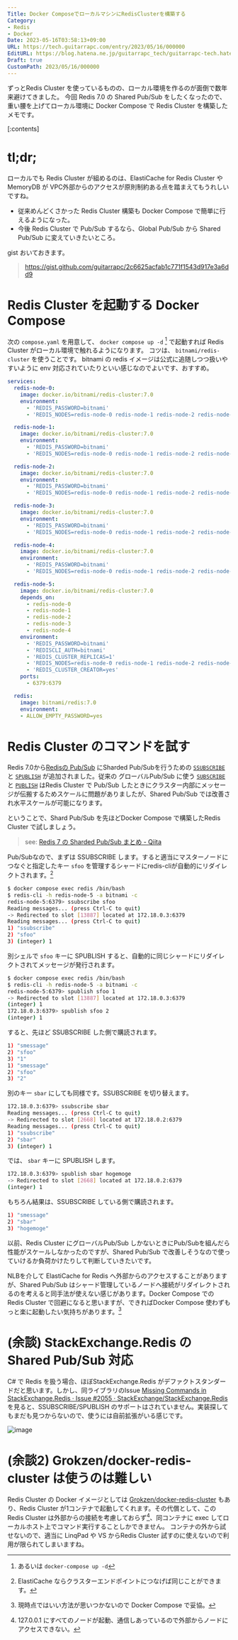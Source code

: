 ```yaml
---
Title: Docker ComposeでローカルマシンにRedisClusterを構築する
Category:
- Redis
- Docker
Date: 2023-05-16T03:58:13+09:00
URL: https://tech.guitarrapc.com/entry/2023/05/16/000000
EditURL: https://blog.hatena.ne.jp/guitarrapc_tech/guitarrapc-tech.hatenablog.com/atom/entry/4207575160649255131
Draft: true
CustomPath: 2023/05/16/000000
---
```


ずっとRedis Cluster を使っているものの、ローカル環境を作るのが面倒で数年来避けてきました。
今回 Redis 7.0 の Shared Pub/Sub をしたくなったので、重い腰を上げてローカル環境に Docker Compose で Redis Cluster を構築したメモです。

[:contents]

# tl;dr;

ローカルでも Redis Cluster が組めるのは、ElastiCache for Redis Cluster や MemoryDB が VPC外部からのアクセスが原則制約ある点を踏まえてもうれしいですね。

* 従来めんどくさかった Redis Cluster 構築も Docker Compose で簡単に行えるようになった。
* 今後 Redis Cluster で Pub/Sub するなら、Global Pub/Sub から Shared Pub/Sub に変えていきたいところ。

gist おいておきます。

> https://gist.github.com/guitarrapc/2c6625acfab1c771f1543d917e3a6dd9

# Redis Cluster を起動する Docker Compose

次の `compose.yaml` を用意して、 `docker compose up -d` [^1] で起動すれば Redis Cluster がローカル環境で触れるようになります。
コツは、 `bitnami/redis-cluster` を使うことです。 bitnami の redis イメージは公式に追随しつつ扱いやすいように env 対応されていたりといい感じなのでよいです、おすすめ。

```yaml
services:
  redis-node-0:
    image: docker.io/bitnami/redis-cluster:7.0
    environment:
      - 'REDIS_PASSWORD=bitnami'
      - 'REDIS_NODES=redis-node-0 redis-node-1 redis-node-2 redis-node-3 redis-node-4 redis-node-5'

  redis-node-1:
    image: docker.io/bitnami/redis-cluster:7.0
    environment:
      - 'REDIS_PASSWORD=bitnami'
      - 'REDIS_NODES=redis-node-0 redis-node-1 redis-node-2 redis-node-3 redis-node-4 redis-node-5'

  redis-node-2:
    image: docker.io/bitnami/redis-cluster:7.0
    environment:
      - 'REDIS_PASSWORD=bitnami'
      - 'REDIS_NODES=redis-node-0 redis-node-1 redis-node-2 redis-node-3 redis-node-4 redis-node-5'

  redis-node-3:
    image: docker.io/bitnami/redis-cluster:7.0
    environment:
      - 'REDIS_PASSWORD=bitnami'
      - 'REDIS_NODES=redis-node-0 redis-node-1 redis-node-2 redis-node-3 redis-node-4 redis-node-5'

  redis-node-4:
    image: docker.io/bitnami/redis-cluster:7.0
    environment:
      - 'REDIS_PASSWORD=bitnami'
      - 'REDIS_NODES=redis-node-0 redis-node-1 redis-node-2 redis-node-3 redis-node-4 redis-node-5'

  redis-node-5:
    image: docker.io/bitnami/redis-cluster:7.0
    depends_on:
      - redis-node-0
      - redis-node-1
      - redis-node-2
      - redis-node-3
      - redis-node-4
    environment:
      - 'REDIS_PASSWORD=bitnami'
      - 'REDISCLI_AUTH=bitnami'
      - 'REDIS_CLUSTER_REPLICAS=1'
      - 'REDIS_NODES=redis-node-0 redis-node-1 redis-node-2 redis-node-3 redis-node-4 redis-node-5'
      - 'REDIS_CLUSTER_CREATOR=yes'
    ports:
      - 6379:6379

  redis:
    image: bitnami/redis:7.0
    environment:
    - ALLOW_EMPTY_PASSWORD=yes
```

# Redis Cluster のコマンドを試す

Redis 7.0から[Redisの Pub/Sub](https://redis.io/docs/manual/pubsub/) にSharded Pub/Subを行うための [`SSUBSCRIBE`](https://redis.io/commands/ssubscribe/) と [`SPUBLISH`](https://redis.io/commands/spublish/) が追加されました。従来の グローバルPub/Sub に使う [`SUBSCRIBE`](https://redis.io/commands/subscribe/) と [`PUBLISH`](https://redis.io/commands/publish/) はRedis Cluster で Pub/Sub したときにクラスター内部にメッセージが伝搬するためスケールに問題がありましたが、Shared Pub/Sub では改善され水平スケールが可能になります。

ということで、Shard Pub/Sub を先ほどDocker Compose で構築したRedis Cluster で試しましょう。

> see: [Redis 7 の Sharded Pub/Sub まとめ - Qiita](https://qiita.com/komoken/items/1ab6d73683a890978da0)

Pub/Subなので、まずは SSUBSCRIBE します。すると適当にマスターノードにつなぐと指定したキー `sfoo` を管理するシャードにredis-cliが自動的にリダイレクトされます。[^2]

```sh
$ docker compose exec redis /bin/bash
$ redis-cli -h redis-node-5 -a bitnami -c
redis-node-5:6379> ssubscribe sfoo
Reading messages... (press Ctrl-C to quit)
-> Redirected to slot [13887] located at 172.18.0.3:6379
Reading messages... (press Ctrl-C to quit)
1) "ssubscribe"
2) "sfoo"
3) (integer) 1
```

別シェルで `sfoo` キーに SPUBLISH すると、自動的に同じシャードにリダイレクトされてメッセージが発行されます。

```sh
$ docker compose exec redis /bin/bash
$ redis-cli -h redis-node-5 -a bitnami -c
redis-node-5:6379> spublish sfoo 1
-> Redirected to slot [13887] located at 172.18.0.3:6379
(integer) 1
172.18.0.3:6379> spublish sfoo 2
(integer) 1
```

すると、先ほど SSUBSCRIBE した側で購読されます。

```sh
1) "smessage"
2) "sfoo"
3) "1"
1) "smessage"
2) "sfoo"
3) "2"
```

別のキー `sbar` にしても同様です。SSUBSCRIBE を切り替えます。

```sh
172.18.0.3:6379> ssubscribe sbar
Reading messages... (press Ctrl-C to quit)
-> Redirected to slot [2668] located at 172.18.0.2:6379
Reading messages... (press Ctrl-C to quit)
1) "ssubscribe"
2) "sbar"
3) (integer) 1
```

では、 `sbar` キーに SPUBLISH します。

```sh
172.18.0.3:6379> spublish sbar hogemoge
-> Redirected to slot [2668] located at 172.18.0.2:6379
(integer) 1
```

もちろん結果は、SSUBSCRIBE している側で購読されます。

```sh
1) "smessage"
2) "sbar"
3) "hogemoge"
```

以前、Redis Cluster にグローバルPub/Sub しかないときにPub/Subを組んだら性能がスケールしなかったのですが、Shared Pub/Sub で改善しそうなので使っていけるか負荷かけたりして判断していきたいです。

NLBを介して ElastiCache for Redis へ外部からのアクセスすることがありますが、Shared Pub/Sub はシャード管理しているノードへ接続がリダイレクトされるのを考えると同手法が使えない感じがあります。Docker Compose での Redis Cluster で回避になると思いますが、できればDocker Compose 使わずもっと楽に起動したい気持ちがあります。[^3]

# (余談) StackExchange.Redis の Shared Pub/Sub 対応

C# で Redis を扱う場合、ほぼStackExchange.Redis がデファクトスタンダードだと思います。しかし、同ライブラリのIssue [Missing Commands in StackExchange.Redis · Issue #2055 · StackExchange/StackExchange.Redis](https://github.com/StackExchange/StackExchange.Redis/issues/2055) を見ると、SSUBSCRIBE/SPUBLISH のサポートはされていません。実装探してもまだも見つからないので、使うには自前拡張がいる感じです。

![image](https://user-images.githubusercontent.com/3856350/238454795-5b364224-d9ff-4fcd-aa6c-ae272dce667b.png)

# (余談2) Grokzen/docker-redis-cluster は使うのは難しい

Redis Cluster の Docker イメージとしては [Grokzen/docker-redis-cluster](https://github.com/Grokzen/docker-redis-cluster) もあり、Redis Cluster が1コンテナで起動してくれます。その代償として、この Redis Cluster は外部からの接続を考慮しておらず[^4]、同コンテナに exec してローカルホスト上でコマンド実行することしかできません。
コンテナの外から試せないので、適当に LinqPad や VS からRedis Cluster 試すのに使えないので利用が限られてしまいますね。

[^1]: あるいは `docker-compose up -d`
[^2]: ElastiCache ならクラスターエンドポイントにつなげば同じことができます。
[^3]: 現時点ではいい方法が思いつかないので Docker Compose で妥協。
[^4]: 127.0.0.1 にすべてのノードが起動、通信しあっているので外部からノードにアクセスできない。
